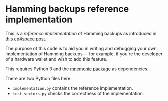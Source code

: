 Hamming backups reference implementation
========================================

This is a _reference implementation_ of Hamming backups as introduced
in [this cp4space post][1].

The purpose of this code is to aid you in writing and debugging your
own implementation of Hamming backups -- for example, if you're the
developer of a hardware wallet and wish to add this feature.

This requires Python 3 and the [mnemonic package][2] as dependencies.

There are two Python files here:

- `implementation.py` contains the reference implementation.
- `test_vectors.py` checks the correctness of the implementation.



[1]: https://cp4space.hatsya.com/2021/09/10/hamming-backups-a-2-of-3-variant-of-seedxor/
[2]: https://pypi.org/project/mnemonic/
